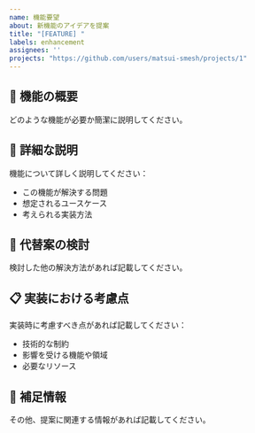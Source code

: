 ```yaml
---
name: 機能要望
about: 新機能のアイデアを提案
title: "[FEATURE] "
labels: enhancement
assignees: ''
projects: "https://github.com/users/matsui-smesh/projects/1"
---
```


## 🎯 機能の概要
どのような機能が必要か簡潔に説明してください。

## 📝 詳細な説明
機能について詳しく説明してください：
- この機能が解決する問題
- 想定されるユースケース
- 考えられる実装方法

## 🔄 代替案の検討
検討した他の解決方法があれば記載してください。

## 📋 実装における考慮点
実装時に考慮すべき点があれば記載してください：
- 技術的な制約
- 影響を受ける機能や領域
- 必要なリソース

## 📝 補足情報
その他、提案に関連する情報があれば記載してください。
